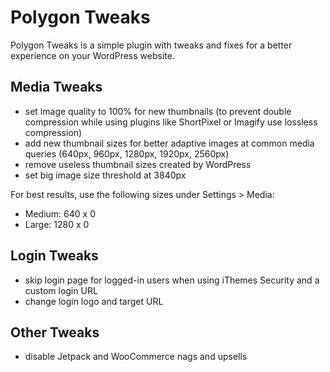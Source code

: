 # Polygon Tweaks

Polygon Tweaks is a simple plugin with tweaks and fixes for a better experience on your WordPress website.

## Media Tweaks

- set image quality to 100% for new thumbnails (to prevent double compression while using plugins like ShortPixel or Imagify use lossless compression)
- add new thumbnail sizes for better adaptive images at common media queries (640px, 960px, 1280px, 1920px, 2560px)
- remove useless thumbnail sizes created by WordPress
- set big image size threshold at 3840px

For best results, use the following sizes under Settings > Media:
- Medium: 640 x 0
- Large: 1280 x 0

## Login Tweaks

- skip login page for logged-in users when using iThemes Security and a custom login URL
- change login logo and target URL

## Other Tweaks

- disable Jetpack and WooCommerce nags and upsells
